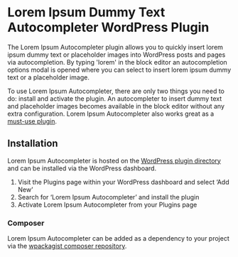 # Lorem Ipsum Dummy Text Autocompleter WordPress Plugin

The Lorem Ipsum Autocompleter plugin allows you to quickly insert lorem ipsum dummy text or placeholder images into WordPress posts and pages via autocompletion. By typing 'lorem' in the block editor an autocompletion options modal is opened where you can select to insert lorem ipsum dummy text or a placeholder image.

To use Lorem Ipsum Autocompleter, there are only two things you need to do: install and activate the plugin. An autocompleter to insert dummy text and placeholder images becomes available in the block editor without any extra configuration. Lorem Ipsum Autocompleter also works great as a [must-use plugin](https://wordpress.org/documentation/article/must-use-plugins/).

## Installation

Lorem Ipsum Autocompleter is hosted on the [WordPress plugin directory](https://wordpress.org/plugins/loremipsum/) and can be installed via the WordPress dashboard.

1. Visit the Plugins page within your WordPress dashboard and select ‘Add New’
1. Search for ‘Lorem Ipsum Autocompleter’ and install the plugin
1. Activate Lorem Ipsum Autocompleter from your Plugins page

### Composer

Lorem Ipsum Autocompleter can be added as a dependency to your project via the [wpackagist composer repository](https://wpackagist.org/search?q=loremipsum).
